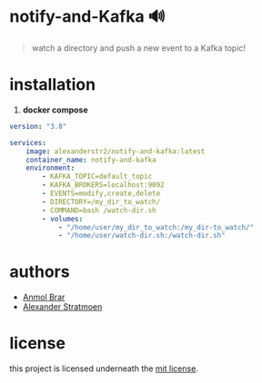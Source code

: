 # notify-and-Kafka 🔊
> watch a directory and push a new event to a Kafka topic!

# installation

1. **docker compose**
```yaml
version: "3.8"

services:
    image: alexanderstr2/notify-and-kafka:latest
    container_name: notify-and-kafka
    environment:
        - KAFKA_TOPIC=default_topic
        - KAFKA_BROKERS=localhost:9092
        - EVENTS=modify,create,delete
      	- DIRECTORY=/my_dir_to_watch/
      	- COMMAND=bash /watch-dir.sh
      	- volumes:
      	    - "/home/user/my_dir_to_watch:/my_dir-to_watch/"
            - "/home/user/watch-dir.sh:/watch-dir.sh"
```

# authors
* [Anmol Brar](mailto:hey@anmolbrar.ca?subject=[notify-and-bash])
* [Alexander Stratmoen](mailto:hello@alexanderstratmoen.ca?subject=[notify-and-kafka])

# license
this project is licensed underneath the [mit license](https://github.com/Alexanderstr2/notify-and-kafka/LICENSE).
